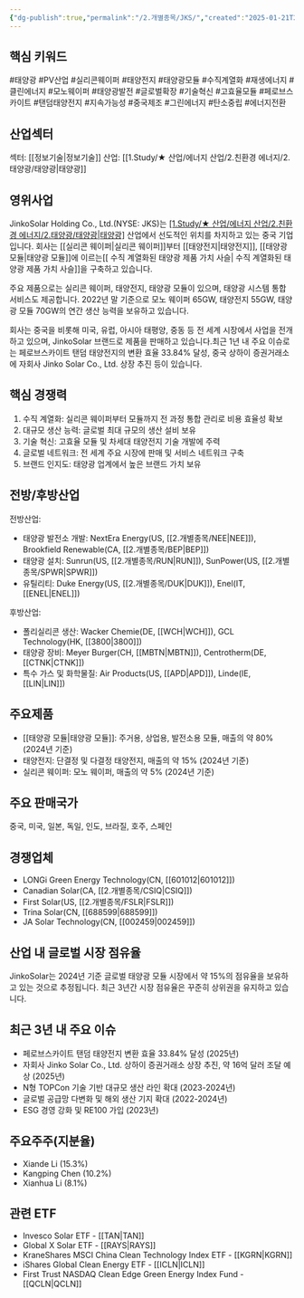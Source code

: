 ```yaml
---
{"dg-publish":true,"permalink":"/2.개별종목/JKS/","created":"2025-01-21T22:07:46.642+09:00","updated":"2025-06-03T20:05:59.669+09:00"}
---
```


## 핵심 키워드

#태양광 #PV산업 #실리콘웨이퍼 #태양전지 #태양광모듈 #수직계열화 #재생에너지 #클린에너지 #모노웨이퍼 #태양광발전 #글로벌확장 #기술혁신 #고효율모듈 #페로브스카이트 #탠덤태양전지 #지속가능성 #중국제조 #그린에너지 #탄소중립 #에너지전환

## 산업섹터

섹터: [[정보기술\|정보기술]]
산업: [[1.Study/★ 산업/에너지 산업/2.친환경 에너지/2.태양광/태양광\|태양광]]

## 영위사업

JinkoSolar Holding Co., Ltd.(NYSE: JKS)는 [[1.Study/★ 산업/에너지 산업/2.친환경 에너지/2.태양광/태양광\|태양광]](PV) 산업에서 선도적인 위치를 차지하고 있는 중국 기업입니다. 회사는 [[실리콘 웨이퍼\|실리콘 웨이퍼]]부터 [[태양전지\|태양전지]], [[태양광 모듈\|태양광 모듈]]에 이르는[[ 수직 계열화된 태양광 제품 가치 사슬\| 수직 계열화된 태양광 제품 가치 사슬]]을 구축하고 있습니다.

주요 제품으로는 실리콘 웨이퍼, 태양전지, 태양광 모듈이 있으며, 태양광 시스템 통합 서비스도 제공합니다. 2022년 말 기준으로 모노 웨이퍼 65GW, 태양전지 55GW, 태양광 모듈 70GW의 연간 생산 능력을 보유하고 있습니다.

회사는 중국을 비롯해 미국, 유럽, 아시아 태평양, 중동 등 전 세계 시장에서 사업을 전개하고 있으며, JinkoSolar 브랜드로 제품을 판매하고 있습니다.최근 1년 내 주요 이슈로는 페로브스카이트 탠덤 태양전지의 변환 효율 33.84% 달성, 중국 상하이 증권거래소에 자회사 Jinko Solar Co., Ltd. 상장 추진 등이 있습니다.

## 핵심 경쟁력

1. 수직 계열화: 실리콘 웨이퍼부터 모듈까지 전 과정 통합 관리로 비용 효율성 확보
2. 대규모 생산 능력: 글로벌 최대 규모의 생산 설비 보유
3. 기술 혁신: 고효율 모듈 및 차세대 태양전지 기술 개발에 주력
4. 글로벌 네트워크: 전 세계 주요 시장에 판매 및 서비스 네트워크 구축
5. 브랜드 인지도: 태양광 업계에서 높은 브랜드 가치 보유

## 전방/후방산업

전방산업:

- 태양광 발전소 개발: NextEra Energy(US, [[2.개별종목/NEE\|NEE]]), Brookfield Renewable(CA, [[2.개별종목/BEP\|BEP]])
- 태양광 설치: Sunrun(US, [[2.개별종목/RUN\|RUN]]), SunPower(US, [[2.개별종목/SPWR\|SPWR]])
- 유틸리티: Duke Energy(US, [[2.개별종목/DUK\|DUK]]), Enel(IT, [[ENEL\|ENEL]])

후방산업:

- 폴리실리콘 생산: Wacker Chemie(DE, [[WCH\|WCH]]), GCL Technology(HK, [[3800\|3800]])
- 태양광 장비: Meyer Burger(CH, [[MBTN\|MBTN]]), Centrotherm(DE, [[CTNK\|CTNK]])
- 특수 가스 및 화학물질: Air Products(US, [[APD\|APD]]), Linde(IE, [[LIN\|LIN]])

## 주요제품

- [[태양광 모듈\|태양광 모듈]]: 주거용, 상업용, 발전소용 모듈, 매출의 약 80% (2024년 기준)
- 태양전지: 단결정 및 다결정 태양전지, 매출의 약 15% (2024년 기준)
- 실리콘 웨이퍼: 모노 웨이퍼, 매출의 약 5% (2024년 기준)

## 주요 판매국가

중국, 미국, 일본, 독일, 인도, 브라질, 호주, 스페인

## 경쟁업체

- LONGi Green Energy Technology(CN, [[601012\|601012]])
- Canadian Solar(CA, [[2.개별종목/CSIQ\|CSIQ]])
- First Solar(US, [[2.개별종목/FSLR\|FSLR]])
- Trina Solar(CN, [[688599\|688599]])
- JA Solar Technology(CN, [[002459\|002459]])

## 산업 내 글로벌 시장 점유율

JinkoSolar는 2024년 기준 글로벌 태양광 모듈 시장에서 약 15%의 점유율을 보유하고 있는 것으로 추정됩니다. 최근 3년간 시장 점유율은 꾸준히 상위권을 유지하고 있습니다.

## 최근 3년 내 주요 이슈

- 페로브스카이트 탠덤 태양전지 변환 효율 33.84% 달성 (2025년)
- 자회사 Jinko Solar Co., Ltd. 상하이 증권거래소 상장 추진, 약 16억 달러 조달 예상 (2025년)
- N형 TOPCon 기술 기반 대규모 생산 라인 확대 (2023-2024년)
- 글로벌 공급망 다변화 및 해외 생산 기지 확대 (2022-2024년)
- ESG 경영 강화 및 RE100 가입 (2023년)

## 주요주주(지분율)

- Xiande Li (15.3%)
- Kangping Chen (10.2%)
- Xianhua Li (8.1%)

## 관련 ETF

- Invesco Solar ETF - [[TAN\|TAN]]
- Global X Solar ETF - [[RAYS\|RAYS]]
- KraneShares MSCI China Clean Technology Index ETF - [[KGRN\|KGRN]]
- iShares Global Clean Energy ETF - [[ICLN\|ICLN]]
- First Trust NASDAQ Clean Edge Green Energy Index Fund - [[QCLN\|QCLN]]